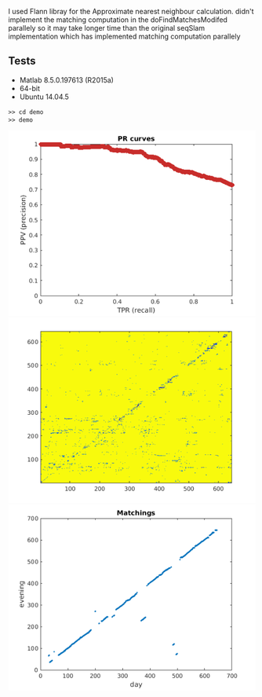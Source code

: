 I used Flann libray for the Approximate nearest neighbour calculation.
 didn't implement the matching computation in the doFindMatchesModifed parallely so it may take longer time than the original
 seqSlam implementation which has implemented matching computation parallely

## Tests
* Matlab 8.5.0.197613 (R2015a)
* 64-bit
* Ubuntu 14.04.5

```
>> cd demo
>> demo
```
<img src="https://raw.githubusercontent.com/ICRA2017/Fast-SeqSLAM/reproducible/demo/figure_1.png">
<img src="https://raw.githubusercontent.com/ICRA2017/Fast-SeqSLAM/reproducible/demo/figure_2.png">
<img src="https://raw.githubusercontent.com/ICRA2017/Fast-SeqSLAM/reproducible/demo/figure_3.png">
